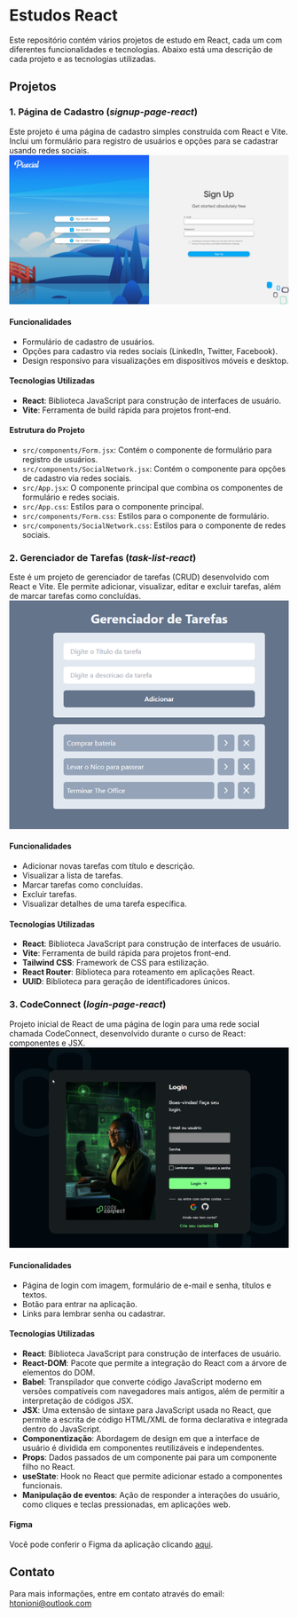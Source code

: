 # Estudos React

Este repositório contém vários projetos de estudo em React, cada um com diferentes funcionalidades e tecnologias. Abaixo está uma descrição de cada projeto e as tecnologias utilizadas.

## Projetos

### 1. Página de Cadastro (_signup-page-react_)

Este projeto é uma página de cadastro simples construída com React e Vite. Inclui um formulário para registro de usuários e opções para se cadastrar usando redes sociais.
![Página de Cadastro](./pisocial-page-react_rest/src/assets/image.png)

#### Funcionalidades

- Formulário de cadastro de usuários.
- Opções para cadastro via redes sociais (LinkedIn, Twitter, Facebook).
- Design responsivo para visualizações em dispositivos móveis e desktop.

#### Tecnologias Utilizadas

- **React**: Biblioteca JavaScript para construção de interfaces de usuário.
- **Vite**: Ferramenta de build rápida para projetos front-end.

#### Estrutura do Projeto

- `src/components/Form.jsx`: Contém o componente de formulário para registro de usuários.
- `src/components/SocialNetwork.jsx`: Contém o componente para opções de cadastro via redes sociais.
- `src/App.jsx`: O componente principal que combina os componentes de formulário e redes sociais.
- `src/App.css`: Estilos para o componente principal.
- `src/components/Form.css`: Estilos para o componente de formulário.
- `src/components/SocialNetwork.css`: Estilos para o componente de redes sociais.



### 2. Gerenciador de Tarefas (_task-list-react_)

Este é um projeto de gerenciador de tarefas (CRUD) desenvolvido com React e Vite. Ele permite adicionar, visualizar, editar e excluir tarefas, além de marcar tarefas como concluídas.
![alt text](./task-list-react/src/assets/1.png)

#### Funcionalidades

- Adicionar novas tarefas com título e descrição.
- Visualizar a lista de tarefas.
- Marcar tarefas como concluídas.
- Excluir tarefas.
- Visualizar detalhes de uma tarefa específica.

#### Tecnologias Utilizadas

- **React**: Biblioteca JavaScript para construção de interfaces de usuário.
- **Vite**: Ferramenta de build rápida para projetos front-end.
- **Tailwind CSS**: Framework de CSS para estilização.
- **React Router**: Biblioteca para roteamento em aplicações React.
- **UUID**: Biblioteca para geração de identificadores únicos.


### 3. CodeConnect (_login-page-react_)

Projeto inicial de React de uma página de login para uma rede social chamada CodeConnect, desenvolvido durante o curso de React: componentes e JSX.
![alt text](./login-page-react/img/image.png)

#### Funcionalidades

- Página de login com imagem, formulário de e-mail e senha, títulos e textos.
- Botão para entrar na aplicação.
- Links para lembrar senha ou cadastrar.

#### Tecnologias Utilizadas

- **React**: Biblioteca JavaScript para construção de interfaces de usuário.
- **React-DOM**: Pacote que permite a integração do React com a árvore de elementos do DOM.
- **Babel**: Transpilador que converte código JavaScript moderno em versões compatíveis com navegadores mais antigos, além de permitir a interpretação de códigos JSX.
- **JSX**: Uma extensão de sintaxe para JavaScript usada no React, que permite a escrita de código HTML/XML de forma declarativa e integrada dentro do JavaScript.
- **Componentização**: Abordagem de design em que a interface de usuário é dividida em componentes reutilizáveis e independentes.
- **Props**: Dados passados de um componente pai para um componente filho no React.
- **useState**: Hook no React que permite adicionar estado a componentes funcionais.
- **Manipulação de eventos**: Ação de responder a interações do usuário, como cliques e teclas pressionadas, em aplicações web.

#### Figma

Você pode conferir o Figma da aplicação clicando [aqui](https://www.figma.com/file/SASyBm2k3IlqrO8qI1Otg1/CodeConnect-%7C-React%3A-Componentização-e-conceitos-básicos-(JSX)).


## Contato

Para mais informações, entre em contato através do email: htonioni@outlook.com
